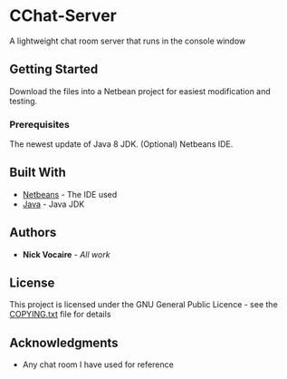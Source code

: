 # CChat-Server

A lightweight chat room server that runs in the console window

## Getting Started

Download the files into a Netbean project for easiest modification and testing.

### Prerequisites

The newest update of Java 8 JDK.
(Optional) Netbeans IDE.

## Built With

* [Netbeans](https://netbeans.org/downloads/) - The IDE used
* [Java](http://www.oracle.com/technetwork/java/javase/downloads/jdk8-downloads-2133151.html) - Java JDK

## Authors

* **Nick Vocaire** - *All work*

## License

This project is licensed under the GNU General Public Licence - see the [COPYING.txt](COPYING.txt) file for details

## Acknowledgments

* Any chat room I have used for reference